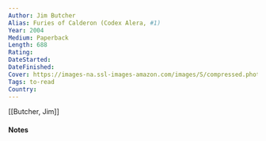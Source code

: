 ```yaml
---
Author: Jim Butcher
Alias: Furies of Calderon (Codex Alera, #1)
Year: 2004
Medium: Paperback
Length: 688 
Rating: 
DateStarted: 
DateFinished: 
Cover: https://images-na.ssl-images-amazon.com/images/S/compressed.photo.goodreads.com/books/1329104514i/29396.jpg
Tags: to-read
Country: 
---
```

[[Butcher, Jim]]
#### Notes